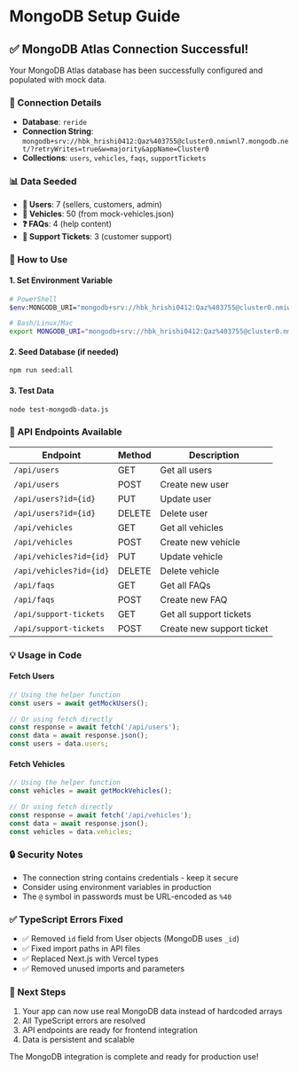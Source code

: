 # MongoDB Setup Guide

## ✅ MongoDB Atlas Connection Successful!

Your MongoDB Atlas database has been successfully configured and populated with mock data.

### 🔗 Connection Details
- **Database**: `reride`
- **Connection String**: `mongodb+srv://hbk_hrishi0412:Qaz%403755@cluster0.nmiwnl7.mongodb.net/?retryWrites=true&w=majority&appName=Cluster0`
- **Collections**: `users`, `vehicles`, `faqs`, `supportTickets`

### 📊 Data Seeded
- **👥 Users**: 7 (sellers, customers, admin)
- **🚗 Vehicles**: 50 (from mock-vehicles.json)
- **❓ FAQs**: 4 (help content)
- **🎫 Support Tickets**: 3 (customer support)

### 🚀 How to Use

#### 1. Set Environment Variable
```bash
# PowerShell
$env:MONGODB_URI="mongodb+srv://hbk_hrishi0412:Qaz%403755@cluster0.nmiwnl7.mongodb.net/?retryWrites=true&w=majority&appName=Cluster0"

# Bash/Linux/Mac
export MONGODB_URI="mongodb+srv://hbk_hrishi0412:Qaz%403755@cluster0.nmiwnl7.mongodb.net/?retryWrites=true&w=majority&appName=Cluster0"
```

#### 2. Seed Database (if needed)
```bash
npm run seed:all
```

#### 3. Test Data
```bash
node test-mongodb-data.js
```

### 🔧 API Endpoints Available

| Endpoint | Method | Description |
|----------|--------|-------------|
| `/api/users` | GET | Get all users |
| `/api/users` | POST | Create new user |
| `/api/users?id={id}` | PUT | Update user |
| `/api/users?id={id}` | DELETE | Delete user |
| `/api/vehicles` | GET | Get all vehicles |
| `/api/vehicles` | POST | Create new vehicle |
| `/api/vehicles?id={id}` | PUT | Update vehicle |
| `/api/vehicles?id={id}` | DELETE | Delete vehicle |
| `/api/faqs` | GET | Get all FAQs |
| `/api/faqs` | POST | Create new FAQ |
| `/api/support-tickets` | GET | Get all support tickets |
| `/api/support-tickets` | POST | Create new support ticket |

### 💡 Usage in Code

#### Fetch Users
```typescript
// Using the helper function
const users = await getMockUsers();

// Or using fetch directly
const response = await fetch('/api/users');
const data = await response.json();
const users = data.users;
```

#### Fetch Vehicles
```typescript
// Using the helper function
const vehicles = await getMockVehicles();

// Or using fetch directly
const response = await fetch('/api/vehicles');
const data = await response.json();
const vehicles = data.vehicles;
```

### 🔒 Security Notes
- The connection string contains credentials - keep it secure
- Consider using environment variables in production
- The `@` symbol in passwords must be URL-encoded as `%40`

### ✅ TypeScript Errors Fixed
- ✅ Removed `id` field from User objects (MongoDB uses `_id`)
- ✅ Fixed import paths in API files
- ✅ Replaced Next.js with Vercel types
- ✅ Removed unused imports and parameters

### 🎯 Next Steps
1. Your app can now use real MongoDB data instead of hardcoded arrays
2. All TypeScript errors are resolved
3. API endpoints are ready for frontend integration
4. Data is persistent and scalable

The MongoDB integration is complete and ready for production use!